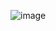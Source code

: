 ![image](https://github.com/Joaolserafim/Pokedex/assets/155446988/6b56eb1f-84ab-41fb-b9a7-3d15ae0150f9)


 
